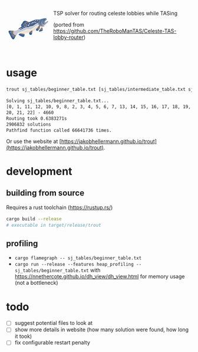 <img src="./images/logo_128.png" align="left" width="128px"/>

TSP solver for routing celeste lobbies while TASing

(ported from https://github.com/TheRoboManTAS/Celeste-TAS-lobby-router)

<br clear="left"/>

# usage

```sh
trout sj_tables/beginner_table.txt [sj_tables/intermediate_table.txt sj_tables/advanced_table.txt]
```

```
Solving sj_tables/beginner_table.txt...
[0, 1, 11, 12, 10, 9, 8, 2, 3, 4, 5, 6, 7, 13, 14, 15, 16, 17, 18, 19, 20, 21, 22] - 4660
Routing took 0.6383271s
2906832 solutions
Pathfind function called 66641736 times.
```

Or use the website at [https://jakobhellermann.github.io/trout](https://jakobhellermann.github.io/trout).

# development

## building from source

Requires a rust toolchain (https://rustup.rs/)

```sh
cargo build --release
# executable in target/release/trout
```

## profiling

- `cargo flamegraph -- sj_tables/beginner_table.txt`
- `cargo run --release --features heap_profiling -- sj_tables/beginner_table.txt` with https://nnethercote.github.io/dh_view/dh_view.html for memory usage (not a bottleneck)

# todo

- [ ] suggest potential files to look at
- [ ] show more details in website (how many solution were found, how long it took)
- [ ] fix configurable restart penalty
